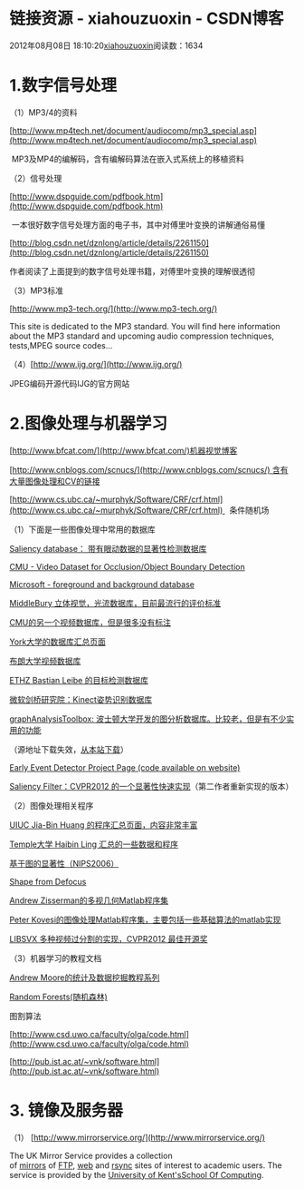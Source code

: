 # 链接资源 - xiahouzuoxin - CSDN博客





2012年08月08日 18:10:20[xiahouzuoxin](https://me.csdn.net/xiahouzuoxin)阅读数：1634








# **1.数字信号处理**

（1）MP3/4的资料

[http://www.mp4tech.net/document/audiocomp/mp3_special.asp](http://www.mp4tech.net/document/audiocomp/mp3_special.asp)

 MP3及MP4的编解码，含有编解码算法在嵌入式系统上的移植资料



（2）信号处理

[http://www.dspguide.com/pdfbook.htm](http://www.dspguide.com/pdfbook.htm)

 一本很好数字信号处理方面的电子书，其中对傅里叶变换的讲解通俗易懂




[http://blog.csdn.net/dznlong/article/details/2261150](http://blog.csdn.net/dznlong/article/details/2261150)

作者阅读了上面提到的数字信号处理书籍，对傅里叶变换的理解很透彻




（3）MP3标准

[http://www.mp3-tech.org/](http://www.mp3-tech.org/)

This site is dedicated to the MP3 standard. You will find here information about the MP3 standard and upcoming audio compression techniques, tests,MPEG source codes...




（4）[http://www.ijg.org/](http://www.ijg.org/)

JPEG编码开源代码IJG的官方网站



# **2.图像处理与机器学习**

[http://www.bfcat.com/](http://www.bfcat.com/)机器视觉博客

[http://www.cnblogs.com/scnucs/](http://www.cnblogs.com/scnucs/) 含有大量图像处理和CV的链接





[http://www.cs.ubc.ca/~murphyk/Software/CRF/crf.html](http://www.cs.ubc.ca/~murphyk/Software/CRF/crf.html) 
  条件随机场




（1）下面是一些图像处理中常用的数据库



[Saliency database： 带有眼动数据的显著性检测数据库](http://www.bfcat.com/index.php/2012/03/sal_db/)

[CMU - Video Dataset for Occlusion/Object Boundary Detection](http://www.cs.cmu.edu/~stein/occlusion_data/)

[Microsoft - foreground and background database](http://research.microsoft.com/en-us/projects/i2i/data.aspx)

[MiddleBury 立体视觉，光流数据库，目前最流行的评价标准](http://vision.middlebury.edu/)

[CMU的另一个视频数据库，但是很多没有标注](http://vasc.ri.cmu.edu/idb/html/motion/index.html)

[York大学的数据库汇总页面](http://cvr.yorku.ca/members/gradstudents/kosta/ImgSeqDatabase/index.html)

[布朗大学视频数据库](http://www.cs.brown.edu/~black/images.html)

[ETHZ Bastian Leibe 的目标检测数据库](http://www.vision.ee.ethz.ch/~bleibe/data/datasets.html)

[微软剑桥研究院：Kinect姿势识别数据库](http://research.microsoft.com/en-us/downloads/4e1c9174-9b94-4c4d-bc5e-0a9c929869a7/default.aspx)

[graphAnalysisToolbox: 波士顿大学开发的图分析数据库。比较老，但是有不少实用的功能](http://eslab.bu.edu/software/graphanalysis/graphanalysis.html)

（源地址下载失效，[从本站下载](http://www.bfcat.com/files/graphAnalysisToolbox-1.0.tar.gz)）

[Early Event Detector Project Page (code available on website)](http://www.robots.ox.ac.uk/~minhhoai/projects/mmed.html)

[Saliency Filter：CVPR2012 的一个显著性快速实现](http://www.stanford.edu/~philkr/code/saliencyfilters.zip)（第二作者重新实现的版本）




（2）图像处理相关程序

[UIUC Jia-Bin Huang 的程序汇总页面，内容非常丰富](https://netfiles.uiuc.edu/jbhuang1/www/resources/vision/index.html)

[Temple大学 Haibin Ling 汇总的一些数据和程序](http://www.dabi.temple.edu/~hbling/code_data.htm)

[基于图的显著性（NIPS2006）](http://www.klab.caltech.edu/~harel/share/gbvs.php)

[Shape from Defocus](http://visionlab.eps.hw.ac.uk/pages/page4/page4.html)

[Andrew Zisserman的多视几何Matlab程序集](http://www.robots.ox.ac.uk/~vgg/hzbook/code/)

[Peter Kovesi的图像处理Matlab程序集，主要包括一些基础算法的matlab实现](http://www.csse.uwa.edu.au/~pk/research/matlabfns/)

[LIBSVX 多种视频过分割的实现，CVPR2012 最佳开源奖](http://www.cse.buffalo.edu/~jcorso/r/supervoxels/)

（3）机器学习的教程文档

[Andrew Moore的统计及数据挖掘教程系列](http://www.autonlab.org/tutorials/)

[Random Forests(随机森林)](http://www.stat.berkeley.edu/~breiman/RandomForests/cc_home.htm)




图割算法

[http://www.csd.uwo.ca/faculty/olga/code.html](http://www.csd.uwo.ca/faculty/olga/code.html)


[http://pub.ist.ac.at/~vnk/software.html](http://pub.ist.ac.at/~vnk/software.html)





# **3. 镜像及服务器**

（1） [http://www.mirrorservice.org/](http://www.mirrorservice.org/)


The UK Mirror Service provides a collection of [mirrors](http://www.mirrorservice.org/sites/) of [FTP](ftp://ftp.mirrorservice.org/), [web](http://www.mirrorservice.org/sites/) and [rsync]() sites
 of interest to academic users. The service is provided by the [University of Kent's](http://www.kent.ac.uk/)[School
 Of Computing](http://www.cs.kent.ac.uk/).







